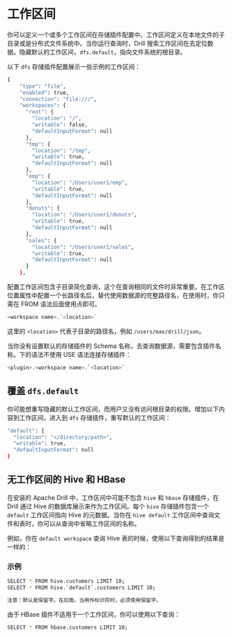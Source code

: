 # 工作区间

你可以定义一个或多个工作区间在存储插件配置中。工作区间定义在本地文件的子目录或是分布式文件系统中。当你运行查询时，Drill 搜索工作区间在去定位数据。隐藏默认的工作区间，``` dfs.default ```，指向文件系统的根目录。

以下 ``` dfs ``` 存储插件配置展示一些示例的工作区间：
```bash
{
    "type": "file",
    "enabled": true,
    "connection": "file:///",
    "workspaces": {
      "root": {
        "location": "/",
        "writable": false,
        "defaultInputFormat": null
      },
      "tmp": {
        "location": "/tmp",
        "writable": true,
        "defaultInputFormat": null
      },
      "emp": {
        "location": "/Users/user1/emp",
        "writable": true,
        "defaultInputFormat": null
      },
      "donuts": {
        "location": "/Users/user1/donuts",
        "writable": true,
        "defaultInputFormat": null
      },
      "sales": {
        "location": "/Users/user1/sales",
        "writable": true,
        "defaultInputFormat": null
      }
    },
```

配置工作区间包含子目录简化查询，这个在查询相同的文件时非常重要。在工作区位置属性中配置一个长路径名后，替代使用数据源的完整路径名，在使用时，你只需在 FROM 语法后面使用点即可。
```bash
<workspace name>.`<location>`
```

这里的 ``` <location> ``` 代表子目录的路径名，例如 ``` /users/max/drill/json ```。

当你没有设置默认的存储插件的 Schema 名称，去查询数据源，需要包含插件名称。下的语法不使用 USE 语法连接存储插件：
```bash
<plugin>.<workspace name>.`<location>`
```

## 覆盖 ``` dfs.default ```

你可能想重写隐藏的默认工作区间，而用户又没有访问根目录的权限。增加以下内容到工作区间，进入到 ``` dfs ``` 存储插件，重写默认的工作区间：
```bash
"default": {
  "location": "</directory/path>",
  "writable": true,
  "defaultInputFormat": null
}
```

## 无工作区间的 Hive 和 HBase

在安装的 Apache Drill 中，工作区间中可能不包含 ``` hive ``` 和 ``` hbase ``` 存储插件，在 Drill 通过 Hive 的数据库展示来作为工作区间。每个 ``` hive ``` 存储插件包含一个 ``` default ``` 工作区间指向 Hive 的元数据。当你在 ``` hive default ``` 工作区间中查询文件和表时，你可以从查询中省略工作区间的名称。

例如，你在 ``` default workspace ``` 查询 Hive 表的时候，使用以下查询得到的结果是一样的：
### 示例
```bash
SELECT * FROM hive.customers LIMIT 10;
SELECT * FROM hive.`default`.customers LIMIT 10;
```
```bash
注意：默认是保留字。在后面，当用作标识符时，必须使用保留字。
```

由于 HBase 插件不适用于一个工作区间，你可以使用以下查询：
```bash
SELECT * FROM hbase.customers LIMIT 10;
```
